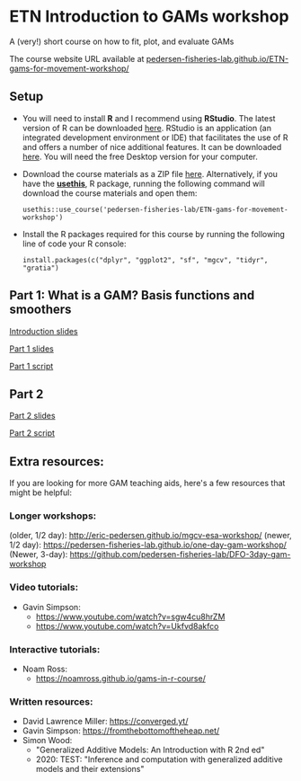 # ETN Introduction to GAMs workshop

A (very!) short course on how to fit, plot, and evaluate GAMs

The course website URL  available at [pedersen-fisheries-lab.github.io/ETN-gams-for-movement-workshop/](https://pedersen-fisheries-lab.github.io/ETN-gams-for-movement-workshop/)

## Setup

  - You will need to install **R** and I recommend using **RStudio**. The
    latest version of R can be downloaded
    [here](https://cran.r-project.org/mirrors.html). RStudio is an application
    (an integrated development environment or IDE) that facilitates the use of R
    and offers a number of nice additional features. It can be downloaded
    [here](https://www.rstudio.com/products/rstudio/download/). You will need
    the free Desktop version for your computer.

  - Download the course materials as a ZIP file
    [here](https://github.com/pedersen-fisheries-lab/ETN-gams-for-movement-workshop/archive/main.zip).
    Alternatively, if you have the [**usethis**](), R package, running the
    following command will download the course materials and open them:

    ``` {.r}
    usethis::use_course('pedersen-fisheries-lab/ETN-gams-for-movement-workshop')
    ```

  - Install the R packages required for this course by running the following
    line of code your R console:

    ``` {.r}
    install.packages(c("dplyr", "ggplot2", "sf", "mgcv", "tidyr", "gratia")
    ```
    
## Part 1: What is a GAM? Basis functions and smoothers


[Introduction slides](slides/intro.html)

[Part 1 slides](slides/part1_Intro_to_GAMs.html)

[Part 1 script](scripts/)



## Part 2

[Part 2 slides](slides/Part2_GAMs_for_movement_data.html)

[Part 2 script](scripts/Part2_GAMS_for_movement_data.R)

## Extra resources:

If you are looking for more GAM teaching aids, here's a few resources that might be helpful:


### Longer workshops:

(older, 1/2 day): http://eric-pedersen.github.io/mgcv-esa-workshop/
(newer, 1/2 day): https://pedersen-fisheries-lab.github.io/one-day-gam-workshop/
(Newer, 3-day): https://github.com/pedersen-fisheries-lab/DFO-3day-gam-workshop


### Video tutorials:

* Gavin Simpson: 
  - https://www.youtube.com/watch?v=sgw4cu8hrZM
  - https://www.youtube.com/watch?v=Ukfvd8akfco
    
### Interactive tutorials:

* Noam Ross:
  - https://noamross.github.io/gams-in-r-course/
    
### Written resources:

* David Lawrence Miller: https://converged.yt/
* Gavin Simpson: https://fromthebottomoftheheap.net/
* Simon Wood: 
  - "Generalized Additive Models: An Introduction with R 2nd ed"
  - 2020: TEST: "Inference and computation with generalized additive models and their extensions"